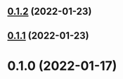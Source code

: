 ## [0.1.2](https://github.com/jeremymv2/pi_k8s/compare/0.1.1...0.1.2) (2022-01-23)



## [0.1.1](https://github.com/jeremymv2/pi_k8s/compare/0.1.0...0.1.1) (2022-01-23)



# 0.1.0 (2022-01-17)



